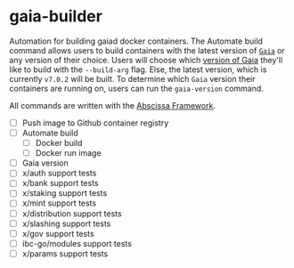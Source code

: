 # gaia-builder

Automation for building gaiad docker containers. The Automate build command allows users to build containers with the latest version of [`Gaia`](https://hub.cosmos.network/main/getting-started/what-is-gaia.html) or any version of their choice. Users will choose which [version of Gaia](https://github.com/cosmos/gaia/releases) they'll like to build with the `--build-arg` flag. Else, the latest version, which is currently `v7.0.2` will be built. To determine which `Gaia` version their containers are running on, users can run the `gaia-version` command.

All commands are written with the [Abscissa Framework](https://github.com/iqlusioninc/abscissa).

- [ ] Push image to Github container registry
- [ ] Automate build
    - [ ] Docker build <Repository URL>
    - [ ] Docker run image
- [ ] Gaia version
- [ ] x/auth support tests
- [ ] x/bank support tests
- [ ] x/staking support tests
- [ ] x/mint support tests
- [ ] x/distribution support tests
- [ ] x/slashing support tests
- [ ] x/gov support tests
- [ ] ibc-go/modules support tests
- [ ] x/params support tests